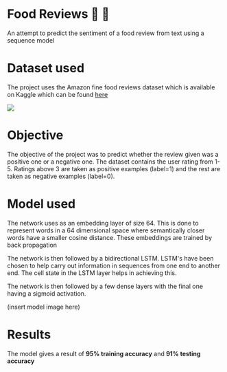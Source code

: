 # Food Reviews 🍞 🍔
An attempt to predict the sentiment of a food review from text using a sequence model

# Dataset used
The project uses the Amazon fine food reviews dataset which is available on Kaggle
which can be found [here](https://www.kaggle.com/snap/amazon-fine-food-reviews)
  
![](dataset.png)

# Objective
The objective of the project was to predict whether the review given was a positive one or a negative one. The dataset contains the user rating from 1-5. Ratings above 3 are taken as positive examples (label=1) and the rest are taken as negative examples (label=0).

# Model used
The network uses as an embedding layer of size 64. This is done to represent words in a 64 dimensional space where semantically closer words have a smaller cosine distance. These embeddings are trained by back propagation

The network is then followed by a bidirectional LSTM. LSTM's have been chosen to help carry out information in sequences from one end to another end. The cell state in the LSTM layer helps in achieving this.

The network is then followed by a few dense layers with the final one having a sigmoid activation.

(insert model image here)

# Results
The model gives a result of **95% training accuracy** and **91% testing accuracy**
